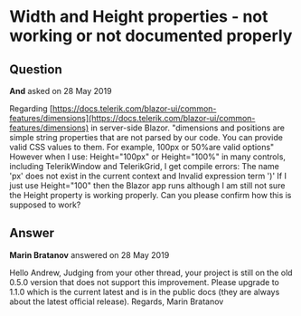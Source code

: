 # Width and Height properties - not working or not documented properly

## Question

**And** asked on 28 May 2019

Regarding [https://docs.telerik.com/blazor-ui/common-features/dimensions](https://docs.telerik.com/blazor-ui/common-features/dimensions) in server-side Blazor. "dimensions and positions are simple string properties that are not parsed by our code. You can provide valid CSS values to them. For example, 100px or 50%are valid options" However when I use: Height="100px" or Height="100%" in many controls, including TelerikWindow and TelerikGrid, I get compile errors: The name 'px' does not exist in the current context and Invalid expression term ')' If I just use Height="100" then the Blazor app runs although I am still not sure the Height property is working properly. Can you please confirm how this is supposed to work?

## Answer

**Marin Bratanov** answered on 28 May 2019

Hello Andrew, Judging from your other thread, your project is still on the old 0.5.0 version that does not support this improvement. Please upgrade to 1.1.0 which is the current latest and is in the public docs (they are always about the latest official release). Regards, Marin Bratanov

